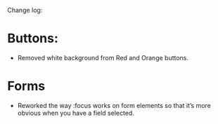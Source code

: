 Change log:
# Buttons:
- Removed white background from Red and Orange buttons.

# Forms
- Reworked the way :focus works on form elements so that it’s more obvious when you have a field selected.